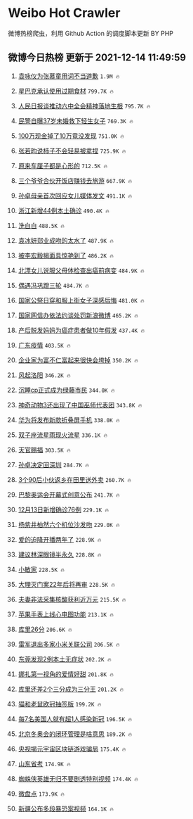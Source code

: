 # Weibo Hot Crawler 



微博热榜爬虫，利用 Github Action 的调度脚本更新 BY PHP 


## 微博今日热榜 更新于 2021-12-14 11:49:59 
1. [袁咏仪为张慕童用词不当道歉](https://s.weibo.com/weibo?q=%23%E8%A2%81%E5%92%8F%E4%BB%AA%E4%B8%BA%E5%BC%A0%E6%85%95%E7%AB%A5%E7%94%A8%E8%AF%8D%E4%B8%8D%E5%BD%93%E9%81%93%E6%AD%89%23&Refer=top) `1.9M 🔥` 

1. [星巴克承认使用过期食材](https://s.weibo.com/weibo?q=%23%E6%98%9F%E5%B7%B4%E5%85%8B%E6%89%BF%E8%AE%A4%E4%BD%BF%E7%94%A8%E8%BF%87%E6%9C%9F%E9%A3%9F%E6%9D%90%23&Refer=top) `799.7K 🔥` 

1. [人民日报谈推动六中全会精神落地生根](https://s.weibo.com/weibo?q=%23%E4%BA%BA%E6%B0%91%E6%97%A5%E6%8A%A5%E8%B0%88%E6%8E%A8%E5%8A%A8%E5%85%AD%E4%B8%AD%E5%85%A8%E4%BC%9A%E7%B2%BE%E7%A5%9E%E8%90%BD%E5%9C%B0%E7%94%9F%E6%A0%B9%23&Refer=top) `795.7K 🔥` 

1. [民警自曝37岁未婚救下轻生女子](https://s.weibo.com/weibo?q=%23%E6%B0%91%E8%AD%A6%E8%87%AA%E6%9B%9D37%E5%B2%81%E6%9C%AA%E5%A9%9A%E6%95%91%E4%B8%8B%E8%BD%BB%E7%94%9F%E5%A5%B3%E5%AD%90%23&Refer=top) `769.3K 🔥` 

1. [100万现金掉了10万竟没发现](https://s.weibo.com/weibo?q=%23100%E4%B8%87%E7%8E%B0%E9%87%91%E6%8E%89%E4%BA%8610%E4%B8%87%E7%AB%9F%E6%B2%A1%E5%8F%91%E7%8E%B0%23&Refer=top) `751.0K 🔥` 

1. [张若昀说柿子不会轻易被拿捏](https://s.weibo.com/weibo?q=%23%E5%BC%A0%E8%8B%A5%E6%98%80%E8%AF%B4%E6%9F%BF%E5%AD%90%E4%B8%8D%E4%BC%9A%E8%BD%BB%E6%98%93%E8%A2%AB%E6%8B%BF%E6%8D%8F%23&Refer=top) `725.9K 🔥` 

1. [原来车厘子都是心形的](https://s.weibo.com/weibo?q=%23%E5%8E%9F%E6%9D%A5%E8%BD%A6%E5%8E%98%E5%AD%90%E9%83%BD%E6%98%AF%E5%BF%83%E5%BD%A2%E7%9A%84%23&Refer=top) `712.5K 🔥` 

1. [三个爷爷合伙开饭店赚钱去旅游](https://s.weibo.com/weibo?q=%23%E4%B8%89%E4%B8%AA%E7%88%B7%E7%88%B7%E5%90%88%E4%BC%99%E5%BC%80%E9%A5%AD%E5%BA%97%E8%B5%9A%E9%92%B1%E5%8E%BB%E6%97%85%E6%B8%B8%23&Refer=top) `667.9K 🔥` 

1. [孙卓母亲首次回应女儿媒体发文](https://s.weibo.com/weibo?q=%23%E5%AD%99%E5%8D%93%E6%AF%8D%E4%BA%B2%E9%A6%96%E6%AC%A1%E5%9B%9E%E5%BA%94%E5%A5%B3%E5%84%BF%E5%AA%92%E4%BD%93%E5%8F%91%E6%96%87%23&Refer=top) `491.1K 🔥` 

1. [浙江新增44例本土确诊](https://s.weibo.com/weibo?q=%23%E6%B5%99%E6%B1%9F%E6%96%B0%E5%A2%9E44%E4%BE%8B%E6%9C%AC%E5%9C%9F%E7%A1%AE%E8%AF%8A%23&Refer=top) `490.4K 🔥` 

1. [洗白白](https://s.weibo.com/weibo?q=%E6%B4%97%E7%99%BD%E7%99%BD&Refer=top) `488.5K 🔥` 

1. [袁冰妍郑业成吻的太水了](https://s.weibo.com/weibo?q=%23%E8%A2%81%E5%86%B0%E5%A6%8D%E9%83%91%E4%B8%9A%E6%88%90%E5%90%BB%E7%9A%84%E5%A4%AA%E6%B0%B4%E4%BA%86%23&Refer=top) `487.9K 🔥` 

1. [被李宏毅揭面具惊艳到了](https://s.weibo.com/weibo?q=%23%E8%A2%AB%E6%9D%8E%E5%AE%8F%E6%AF%85%E6%8F%AD%E9%9D%A2%E5%85%B7%E6%83%8A%E8%89%B3%E5%88%B0%E4%BA%86%23&Refer=top) `486.2K 🔥` 

1. [北漂女儿说服父母体检查出癌前病变](https://s.weibo.com/weibo?q=%E5%8C%97%E6%BC%82%E5%A5%B3%E5%84%BF%E8%AF%B4%E6%9C%8D%E7%88%B6%E6%AF%8D%E4%BD%93%E6%A3%80%E6%9F%A5%E5%87%BA%E7%99%8C%E5%89%8D%E7%97%85%E5%8F%98&Refer=top) `484.9K 🔥` 

1. [偶遇冯巩蹬三轮](https://s.weibo.com/weibo?q=%23%E5%81%B6%E9%81%87%E5%86%AF%E5%B7%A9%E8%B9%AC%E4%B8%89%E8%BD%AE%23&Refer=top) `484.7K 🔥` 

1. [国家公祭日穿和服上街女子深感后悔](https://s.weibo.com/weibo?q=%23%E5%9B%BD%E5%AE%B6%E5%85%AC%E7%A5%AD%E6%97%A5%E7%A9%BF%E5%92%8C%E6%9C%8D%E4%B8%8A%E8%A1%97%E5%A5%B3%E5%AD%90%E6%B7%B1%E6%84%9F%E5%90%8E%E6%82%94%23&Refer=top) `481.0K 🔥` 

1. [国家网信办依法约谈处罚新浪微博](https://s.weibo.com/weibo?q=%23%E5%9B%BD%E5%AE%B6%E7%BD%91%E4%BF%A1%E5%8A%9E%E4%BE%9D%E6%B3%95%E7%BA%A6%E8%B0%88%E5%A4%84%E7%BD%9A%E6%96%B0%E6%B5%AA%E5%BE%AE%E5%8D%9A%23&Refer=top) `465.2K 🔥` 

1. [产后脱发妈妈为癌症患者做10年假发](https://s.weibo.com/weibo?q=%23%E4%BA%A7%E5%90%8E%E8%84%B1%E5%8F%91%E5%A6%88%E5%A6%88%E4%B8%BA%E7%99%8C%E7%97%87%E6%82%A3%E8%80%85%E5%81%9A10%E5%B9%B4%E5%81%87%E5%8F%91%23&Refer=top) `437.4K 🔥` 

1. [广东疫情](https://s.weibo.com/weibo?q=%E5%B9%BF%E4%B8%9C%E7%96%AB%E6%83%85&Refer=top) `403.5K 🔥` 

1. [企业家为富不仁富起来很快会垮掉](https://s.weibo.com/weibo?q=%23%E4%BC%81%E4%B8%9A%E5%AE%B6%E4%B8%BA%E5%AF%8C%E4%B8%8D%E4%BB%81%E5%AF%8C%E8%B5%B7%E6%9D%A5%E5%BE%88%E5%BF%AB%E4%BC%9A%E5%9E%AE%E6%8E%89%23&Refer=top) `350.2K 🔥` 

1. [风起洛阳](https://s.weibo.com/weibo?q=%E9%A3%8E%E8%B5%B7%E6%B4%9B%E9%98%B3&Refer=top) `346.2K 🔥` 

1. [沉睡cp正式成为绿藤市民](https://s.weibo.com/weibo?q=%23%E6%B2%89%E7%9D%A1cp%E6%AD%A3%E5%BC%8F%E6%88%90%E4%B8%BA%E7%BB%BF%E8%97%A4%E5%B8%82%E6%B0%91%23&Refer=top) `344.0K 🔥` 

1. [神奇动物3还出现了中国巫师代表团](https://s.weibo.com/weibo?q=%E7%A5%9E%E5%A5%87%E5%8A%A8%E7%89%A93%E8%BF%98%E5%87%BA%E7%8E%B0%E4%BA%86%E4%B8%AD%E5%9B%BD%E5%B7%AB%E5%B8%88%E4%BB%A3%E8%A1%A8%E5%9B%A2&Refer=top) `343.8K 🔥` 

1. [华为将发布新款折叠屏手机](https://s.weibo.com/weibo?q=%23%E5%8D%8E%E4%B8%BA%E5%B0%86%E5%8F%91%E5%B8%83%E6%96%B0%E6%AC%BE%E6%8A%98%E5%8F%A0%E5%B1%8F%E6%89%8B%E6%9C%BA%23&Refer=top) `338.0K 🔥` 

1. [双子座流星雨现火流星](https://s.weibo.com/weibo?q=%23%E5%8F%8C%E5%AD%90%E5%BA%A7%E6%B5%81%E6%98%9F%E9%9B%A8%E7%8E%B0%E7%81%AB%E6%B5%81%E6%98%9F%23&Refer=top) `336.1K 🔥` 

1. [天官赐福](https://s.weibo.com/weibo?q=%E5%A4%A9%E5%AE%98%E8%B5%90%E7%A6%8F&Refer=top) `303.5K 🔥` 

1. [孙卓决定回深圳](https://s.weibo.com/weibo?q=%23%E5%AD%99%E5%8D%93%E5%86%B3%E5%AE%9A%E5%9B%9E%E6%B7%B1%E5%9C%B3%23&Refer=top) `284.7K 🔥` 

1. [3个90后小伙返乡在田里送外卖](https://s.weibo.com/weibo?q=%233%E4%B8%AA90%E5%90%8E%E5%B0%8F%E4%BC%99%E8%BF%94%E4%B9%A1%E5%9C%A8%E7%94%B0%E9%87%8C%E9%80%81%E5%A4%96%E5%8D%96%23&Refer=top) `260.7K 🔥` 

1. [巴黎奥运会开幕式创意公布](https://s.weibo.com/weibo?q=%23%E5%B7%B4%E9%BB%8E%E5%A5%A5%E8%BF%90%E4%BC%9A%E5%BC%80%E5%B9%95%E5%BC%8F%E5%88%9B%E6%84%8F%E5%85%AC%E5%B8%83%23&Refer=top) `241.7K 🔥` 

1. [12月13日新增确诊76例](https://s.weibo.com/weibo?q=%2312%E6%9C%8813%E6%97%A5%E6%96%B0%E5%A2%9E%E7%A1%AE%E8%AF%8A76%E4%BE%8B%23&Refer=top) `229.1K 🔥` 

1. [杨紫井柏然六个机位沙发吻](https://s.weibo.com/weibo?q=%23%E6%9D%A8%E7%B4%AB%E4%BA%95%E6%9F%8F%E7%84%B6%E5%85%AD%E4%B8%AA%E6%9C%BA%E4%BD%8D%E6%B2%99%E5%8F%91%E5%90%BB%23&Refer=top) `229.0K 🔥` 

1. [爱的迫降开播两年了](https://s.weibo.com/weibo?q=%23%E7%88%B1%E7%9A%84%E8%BF%AB%E9%99%8D%E5%BC%80%E6%92%AD%E4%B8%A4%E5%B9%B4%E4%BA%86%23&Refer=top) `228.9K 🔥` 

1. [建议林深眼镜半永久](https://s.weibo.com/weibo?q=%E5%BB%BA%E8%AE%AE%E6%9E%97%E6%B7%B1%E7%9C%BC%E9%95%9C%E5%8D%8A%E6%B0%B8%E4%B9%85&Refer=top) `228.8K 🔥` 

1. [小敏家](https://s.weibo.com/weibo?q=%E5%B0%8F%E6%95%8F%E5%AE%B6&Refer=top) `228.5K 🔥` 

1. [大理灭门案22年后将再审](https://s.weibo.com/weibo?q=%23%E5%A4%A7%E7%90%86%E7%81%AD%E9%97%A8%E6%A1%8822%E5%B9%B4%E5%90%8E%E5%B0%86%E5%86%8D%E5%AE%A1%23&Refer=top) `228.5K 🔥` 

1. [夫妻非法采集核酸获利近万元](https://s.weibo.com/weibo?q=%23%E5%A4%AB%E5%A6%BB%E9%9D%9E%E6%B3%95%E9%87%87%E9%9B%86%E6%A0%B8%E9%85%B8%E8%8E%B7%E5%88%A9%E8%BF%91%E4%B8%87%E5%85%83%23&Refer=top) `215.5K 🔥` 

1. [苹果手表上线心电图功能](https://s.weibo.com/weibo?q=%23%E8%8B%B9%E6%9E%9C%E6%89%8B%E8%A1%A8%E4%B8%8A%E7%BA%BF%E5%BF%83%E7%94%B5%E5%9B%BE%E5%8A%9F%E8%83%BD%23&Refer=top) `213.1K 🔥` 

1. [库里26分](https://s.weibo.com/weibo?q=%23%E5%BA%93%E9%87%8C26%E5%88%86%23&Refer=top) `206.6K 🔥` 

1. [雷军退出多家小米关联公司](https://s.weibo.com/weibo?q=%23%E9%9B%B7%E5%86%9B%E9%80%80%E5%87%BA%E5%A4%9A%E5%AE%B6%E5%B0%8F%E7%B1%B3%E5%85%B3%E8%81%94%E5%85%AC%E5%8F%B8%23&Refer=top) `206.5K 🔥` 

1. [东莞发现2例本土无症状](https://s.weibo.com/weibo?q=%23%E4%B8%9C%E8%8E%9E%E5%8F%91%E7%8E%B02%E4%BE%8B%E6%9C%AC%E5%9C%9F%E6%97%A0%E7%97%87%E7%8A%B6%23&Refer=top) `202.2K 🔥` 

1. [娜扎第一视角的爱情好甜](https://s.weibo.com/weibo?q=%23%E5%A8%9C%E6%89%8E%E7%AC%AC%E4%B8%80%E8%A7%86%E8%A7%92%E7%9A%84%E7%88%B1%E6%83%85%E5%A5%BD%E7%94%9C%23&Refer=top) `201.8K 🔥` 

1. [库里还差2个三分成为三分王](https://s.weibo.com/weibo?q=%23%E5%BA%93%E9%87%8C%E8%BF%98%E5%B7%AE2%E4%B8%AA%E4%B8%89%E5%88%86%E6%88%90%E4%B8%BA%E4%B8%89%E5%88%86%E7%8E%8B%23&Refer=top) `201.2K 🔥` 

1. [猫和老鼠欧冠抽签版](https://s.weibo.com/weibo?q=%23%E7%8C%AB%E5%92%8C%E8%80%81%E9%BC%A0%E6%AC%A7%E5%86%A0%E6%8A%BD%E7%AD%BE%E7%89%88%23&Refer=top) `199.2K 🔥` 

1. [每7名美国人就有超1人感染新冠](https://s.weibo.com/weibo?q=%23%E6%AF%8F7%E5%90%8D%E7%BE%8E%E5%9B%BD%E4%BA%BA%E5%B0%B1%E6%9C%89%E8%B6%851%E4%BA%BA%E6%84%9F%E6%9F%93%E6%96%B0%E5%86%A0%23&Refer=top) `196.5K 🔥` 

1. [北京冬奥会的闭环管理是啥意思](https://s.weibo.com/weibo?q=%23%E5%8C%97%E4%BA%AC%E5%86%AC%E5%A5%A5%E4%BC%9A%E7%9A%84%E9%97%AD%E7%8E%AF%E7%AE%A1%E7%90%86%E6%98%AF%E5%95%A5%E6%84%8F%E6%80%9D%23&Refer=top) `189.2K 🔥` 

1. [央视揭元宇宙区块链游戏骗局](https://s.weibo.com/weibo?q=%23%E5%A4%AE%E8%A7%86%E6%8F%AD%E5%85%83%E5%AE%87%E5%AE%99%E5%8C%BA%E5%9D%97%E9%93%BE%E6%B8%B8%E6%88%8F%E9%AA%97%E5%B1%80%23&Refer=top) `175.4K 🔥` 

1. [山东省考](https://s.weibo.com/weibo?q=%23%E5%B1%B1%E4%B8%9C%E7%9C%81%E8%80%83%23&Refer=top) `174.9K 🔥` 

1. [蜘蛛侠英雄无归不要剧透特别视频](https://s.weibo.com/weibo?q=%23%E8%9C%98%E8%9B%9B%E4%BE%A0%E8%8B%B1%E9%9B%84%E6%97%A0%E5%BD%92%E4%B8%8D%E8%A6%81%E5%89%A7%E9%80%8F%E7%89%B9%E5%88%AB%E8%A7%86%E9%A2%91%23&Refer=top) `174.4K 🔥` 

1. [微盘点](https://s.weibo.com/weibo?q=%23%E5%BE%AE%E7%9B%98%E7%82%B9%23&Refer=top) `173.9K 🔥` 

1. [新疆公布多段暴恐案视频](https://s.weibo.com/weibo?q=%23%E6%96%B0%E7%96%86%E5%85%AC%E5%B8%83%E5%A4%9A%E6%AE%B5%E6%9A%B4%E6%81%90%E6%A1%88%E8%A7%86%E9%A2%91%23&Refer=top) `164.1K 🔥` 

